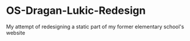 # OS-Dragan-Lukic-Redesign
My attempt of redesigning a static part of my former elementary school's website
